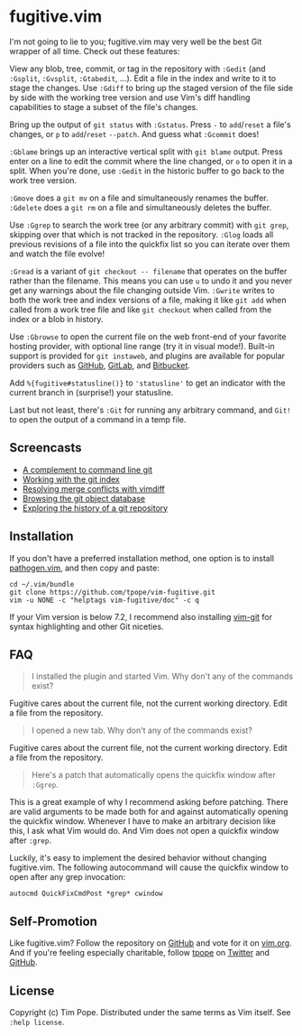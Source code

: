 # fugitive.vim

I'm not going to lie to you; fugitive.vim may very well be the best
Git wrapper of all time.  Check out these features:

View any blob, tree, commit, or tag in the repository with `:Gedit` (and
`:Gsplit`, `:Gvsplit`, `:Gtabedit`, ...).  Edit a file in the index and
write to it to stage the changes.  Use `:Gdiff` to bring up the staged
version of the file side by side with the working tree version and use
Vim's diff handling capabilities to stage a subset of the file's
changes.

Bring up the output of `git status` with `:Gstatus`.  Press `-` to
`add`/`reset` a file's changes, or `p` to `add`/`reset` `--patch`.  And guess
what `:Gcommit` does!

`:Gblame` brings up an interactive vertical split with `git blame`
output.  Press enter on a line to edit the commit where the line
changed, or `o` to open it in a split.  When you're done, use `:Gedit`
in the historic buffer to go back to the work tree version.

`:Gmove` does a `git mv` on a file and simultaneously renames the
buffer.  `:Gdelete` does a `git rm` on a file and simultaneously deletes
the buffer.

Use `:Ggrep` to search the work tree (or any arbitrary commit) with
`git grep`, skipping over that which is not tracked in the repository.
`:Glog` loads all previous revisions of a file into the quickfix list so
you can iterate over them and watch the file evolve!

`:Gread` is a variant of `git checkout -- filename` that operates on the
buffer rather than the filename.  This means you can use `u` to undo it
and you never get any warnings about the file changing outside Vim.
`:Gwrite` writes to both the work tree and index versions of a file,
making it like `git add` when called from a work tree file and like
`git checkout` when called from the index or a blob in history.

Use `:Gbrowse` to open the current file on the web front-end of your favorite
hosting provider, with optional line range (try it in visual mode!).  Built-in
support is provided for `git instaweb`, and plugins are available for popular
providers such as [GitHub][rhubarb.vim], [GitLab][fugitive-gitlab.vim], and
[Bitbucket][fubitive.vim].

[rhubarb.vim]: https://github.com/tpope/vim-rhubarb
[fugitive-gitlab.vim]: https://github.com/shumphrey/fugitive-gitlab.vim
[fubitive.vim]: https://github.com/tommcdo/vim-fubitive

Add `%{fugitive#statusline()}` to `'statusline'` to get an indicator
with the current branch in (surprise!) your statusline.

Last but not least, there's `:Git` for running any arbitrary command,
and `Git!` to open the output of a command in a temp file.

## Screencasts

* [A complement to command line git](http://vimcasts.org/e/31)
* [Working with the git index](http://vimcasts.org/e/32)
* [Resolving merge conflicts with vimdiff](http://vimcasts.org/e/33)
* [Browsing the git object database](http://vimcasts.org/e/34)
* [Exploring the history of a git repository](http://vimcasts.org/e/35)

## Installation

If you don't have a preferred installation method, one option is to install
[pathogen.vim](https://github.com/tpope/vim-pathogen), and then copy
and paste:

    cd ~/.vim/bundle
    git clone https://github.com/tpope/vim-fugitive.git
    vim -u NONE -c "helptags vim-fugitive/doc" -c q

If your Vim version is below 7.2, I recommend also installing
[vim-git](https://github.com/tpope/vim-git) for syntax highlighting and
other Git niceties.

## FAQ

> I installed the plugin and started Vim.  Why don't any of the commands
> exist?

Fugitive cares about the current file, not the current working
directory.  Edit a file from the repository.

> I opened a new tab.  Why don't any of the commands exist?

Fugitive cares about the current file, not the current working
directory.  Edit a file from the repository.

> Here's a patch that automatically opens the quickfix window after
> `:Ggrep`.

This is a great example of why I recommend asking before patching.
There are valid arguments to be made both for and against automatically
opening the quickfix window.  Whenever I have to make an arbitrary
decision like this, I ask what Vim would do.  And Vim does not open a
quickfix window after `:grep`.

Luckily, it's easy to implement the desired behavior without changing
fugitive.vim.  The following autocommand will cause the quickfix window
to open after any grep invocation:

    autocmd QuickFixCmdPost *grep* cwindow

## Self-Promotion

Like fugitive.vim? Follow the repository on
[GitHub](https://github.com/tpope/vim-fugitive) and vote for it on
[vim.org](http://www.vim.org/scripts/script.php?script_id=2975).  And if
you're feeling especially charitable, follow [tpope](http://tpo.pe/) on
[Twitter](http://twitter.com/tpope) and
[GitHub](https://github.com/tpope).

## License

Copyright (c) Tim Pope.  Distributed under the same terms as Vim itself.
See `:help license`.
